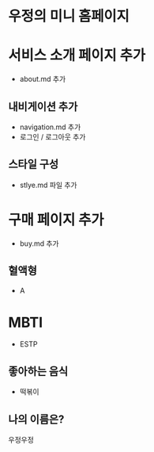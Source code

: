 # 우정의 미니 홈페이지

# 서비스 소개 페이지 추가
- about.md 추가
## 내비게이션 추가

- navigation.md 추가
- 로그인 / 로그아웃 추가

## 스타일 구성
- stlye.md 파일 추가

# 구매 페이지 추가
- buy.md 추가

## 혈액형
- A
# MBTI
- ESTP

## 좋아하는 음식
- 떡볶이

## 나의 이름은?
우정우정
